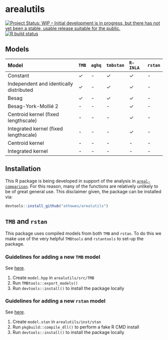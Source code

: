 # arealutils

<!-- badges: start -->

[![Project Status: WIP – Initial development is in progress, but there
has not yet been a stable, usable release suitable for the
public.](https://www.repostatus.org/badges/latest/wip.svg)](https://www.repostatus.org/#wip)
[![R build
status](https://github.com/athowes/arealutils/actions/workflows/R-CMD-check.yaml/badge.svg)](https://github.com/athowes/arealutils/actions)

<!-- badges: end -->

## Models

| Model                                   | `TMB`   | `aghq`  | `tmbstan` | `R-INLA` | `rstan` |
|:----------------------------------------|:--------|:--------|:----------|:---------|:--------|
| Constant                                | &check; | -       | &check;   | &check;  | -       | 
| Independent and identically distributed | &check; | -       | &check;   | &check;  | -       | 
| Besag                                   | &check; | -       | &check;   | &check;  | -       | 
| Besag-York-Mollié  2                    | -       | -       | -         | &check;  | -       | 
| Centroid kernel (fixed lengthscale)     | -       | -       | -         | &check;  | -       | 
| Integrated kernel (fixed lengthscale)   | -       | -       | -         | &check;  | -       | 
| Centroid kernel                         | -       | -       | -         | -        | -       | 
| Integrated kernel                       | -       | -       | -         | -        | -       | 

## Installation

This R package is being developed in support of the analysis in [`areal-comparison`](https://github.com/athowes/areal-comparison).
For this reason, many of the functions are relatively unlikely to be of great general use.
This disclaimer given, the package can be installed via:

```r
devtools::install_github("athowes/arealutils")
```

## `TMB` and `rstan`

This package uses compiled models from both `TMB` and `rstan`.
To do this we make use of the very helpful `TMBtools` and `rstantools` to set-up the package.

### Guidelines for adding a new `TMB` model

See [here](https://rdrr.io/github/mlysy/TMBtools/f/vignettes/TMBtools.Rmd).

1. Create `model.hpp` in `arealutils/src/TMB`
2. Run `TMBtools::export_models()`
3. Run `devtools::install()` to install the package locally

### Guidelines for adding a new `rstan` model

See [here](https://mc-stan.org/rstantools/articles/minimal-rstan-package.html).

1. Create `model.stan` in `arealutils/inst/stan`
2. Run `pkgbuild::compile_dll()` to perform a fake R CMD install
4. Run `devtools::install()` to install the package locally


